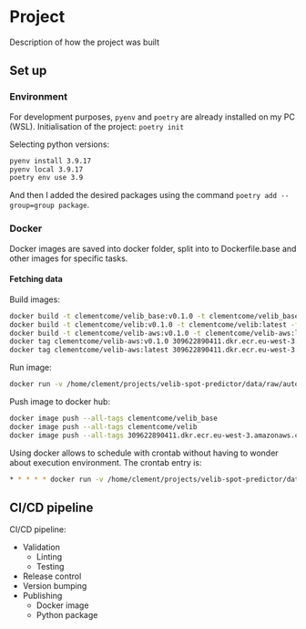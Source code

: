 # Project

Description of how the project was built

## Set up

### Environment

For development purposes, `pyenv` and `poetry` are already installed on my PC (WSL).
Initialisation of the project: `poetry init`

Selecting python versions:
```bash
pyenv install 3.9.17
pyenv local 3.9.17
poetry env use 3.9
```

And then I added the desired packages using the command `poetry add --group=group package`.

### Docker

Docker images are saved into docker folder, split into to Dockerfile.base and other images for specific tasks.

#### Fetching data

Build images:
```bash
docker build -t clementcome/velib_base:v0.1.0 -t clementcome/velib_base:latest  -f docker/Dockerfile.base .
docker build -t clementcome/velib:v0.1.0 -t clementcome/velib:latest -f docker/Dockerfile .
docker build -t clementcome/velib-aws:v0.1.0 -t clementcome/velib-aws:latest -f docker/Dockerfile.aws .
docker tag clementcome/velib-aws:v0.1.0 309622890411.dkr.ecr.eu-west-3.amazonaws.com/clement-velib:v0.1.0
docker tag clementcome/velib-aws:latest 309622890411.dkr.ecr.eu-west-3.amazonaws.com/clement-velib:latest
```

Run image:
```bash
docker run -v /home/clement/projects/velib-spot-predictor/data/raw/automated_fetching_v3:/data velib fetch_save_data /data
```

Push image to docker hub:
```bash
docker image push --all-tags clementcome/velib_base
docker image push --all-tags clementcome/velib
docker image push --all-tags 309622890411.dkr.ecr.eu-west-3.amazonaws.com/clement-velib
```

Using docker allows to schedule with crontab without having to wonder about execution environment. The crontab entry is:
```bash
* * * * * docker run -v /home/clement/projects/velib-spot-predictor/data/raw/automated_fetching_v3:/data velib fetch_save_data /data
```

## CI/CD pipeline

CI/CD pipeline:
- Validation
  - Linting
  - Testing
- Release control
- Version bumping
- Publishing
  - Docker image
  - Python package
